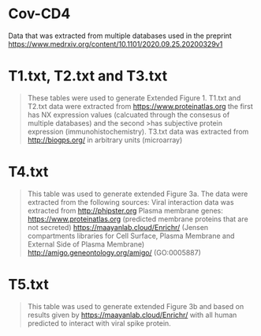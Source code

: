 # Cov-CD4
Data that was extracted from multiple databases used in the preprint https://www.medrxiv.org/content/10.1101/2020.09.25.20200329v1

# T1.txt, T2.txt and T3.txt
>These tables were used to generate Extended Figure 1.
>T1.txt and T2.txt data were extracted from https://www.proteinatlas.org the first has NX expression values (calcuated through the consesus of multiple databases) and the second >has subjective protein expression (immunohistochemistry).
>T3.txt data was extracted from http://biogps.org/ in arbitrary units (microarray)

# T4.txt
>This table was used to generate extended Figure 3a.
>The data were extracted from the following sources:
>Viral interaction data was extracted from http://phipster.org 
>Plasma membrane genes:
>https://www.proteinatlas.org (predicted membrane proteins that are not secreted)
>https://maayanlab.cloud/Enrichr/ (Jensen compartments libraries for Cell Surface, Plasma Membrane and External Side of Plasma Membrane)
>http://amigo.geneontology.org/amigo/ (GO:0005887)

# T5.txt
>This table was used to generate extended Figure 3b and based on results given by https://maayanlab.cloud/Enrichr/ with all human predicted to interact with viral spike protein.
